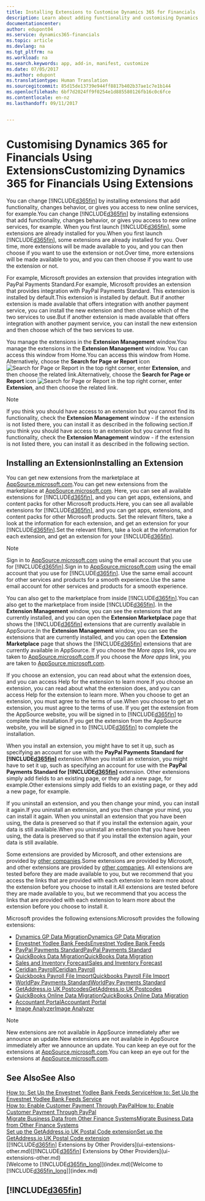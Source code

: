 ```yaml
---
title: Installing Extensions to Customise Dynamics 365 for Financials | Microsoft Docs
description: Learn about adding functionality and customising Dynamics 365 for Financials by installing extensions.
documentationcenter: 
author: edupont04
ms.service: dynamics365-financials
ms.topic: article
ms.devlang: na
ms.tgt_pltfrm: na
ms.workload: na
ms.search.keywords: app, add-in, manifest, customize
ms.date: 07/05/2017
ms.author: edupont
ms.translationtype: Human Translation
ms.sourcegitcommit: 85d15de13739e944ff8817b402b37ae1c7e1b144
ms.openlocfilehash: 6bf7d2024ff9f0254e1d885580126fb16c0c6fce
ms.contentlocale: en-nz
ms.lasthandoff: 09/11/2017


---
```

# <a name="customizing-dynamics-365-for-financials-using-extensions"></a><span data-ttu-id="7febc-103">Customising Dynamics 365 for Financials Using Extensions</span><span class="sxs-lookup"><span data-stu-id="7febc-103">Customizing Dynamics 365 for Financials Using Extensions</span></span>
<span data-ttu-id="7febc-104">You can change [!INCLUDE[d365fin](includes/d365fin_md.md)] by installing extensions that add functionality, changes behavior, or gives you access to new online services, for example.</span><span class="sxs-lookup"><span data-stu-id="7febc-104">You can change [!INCLUDE[d365fin](includes/d365fin_md.md)] by installing extensions that add functionality, changes behavior, or gives you access to new online services, for example.</span></span>
<span data-ttu-id="7febc-105">When you first launch [!INCLUDE[d365fin](includes/d365fin_md.md)], some extensions are already installed for you.</span><span class="sxs-lookup"><span data-stu-id="7febc-105">When you first launch [!INCLUDE[d365fin](includes/d365fin_md.md)], some extensions are already installed for you.</span></span> <span data-ttu-id="7febc-106">Over time, more extensions will be made available to you, and you can then choose if you want to use the extension or not.</span><span class="sxs-lookup"><span data-stu-id="7febc-106">Over time, more extensions will be made available to you, and you can then choose if you want to use the extension or not.</span></span>

<span data-ttu-id="7febc-107">For example, Microsoft provides an extension that provides integration with PayPal Payments Standard.</span><span class="sxs-lookup"><span data-stu-id="7febc-107">For example, Microsoft provides an extension that provides integration with PayPal Payments Standard.</span></span> <span data-ttu-id="7febc-108">This extension is installed by default.</span><span class="sxs-lookup"><span data-stu-id="7febc-108">This extension is installed by default.</span></span>
<span data-ttu-id="7febc-109">But if another extension is made available that offers integration with another payment service, you can install the new extension and then choose which of the two services to use.</span><span class="sxs-lookup"><span data-stu-id="7febc-109">But if another extension is made available that offers integration with another payment service, you can install the new extension and then choose which of the two services to use.</span></span>  

<span data-ttu-id="7febc-110">You manage the extensions in the **Extension Management** window.</span><span class="sxs-lookup"><span data-stu-id="7febc-110">You manage the extensions in the **Extension Management** window.</span></span> <span data-ttu-id="7febc-111">You can access this window from Home.</span><span class="sxs-lookup"><span data-stu-id="7febc-111">You can access this window from Home.</span></span> <span data-ttu-id="7febc-112">Alternatively, choose the **Search for Page or Report** icon ![Search for Page or Report](media/ui-search/search_small.png "Search for Page or Report icon") in the top right corner, enter **Extension**, and then choose the related link.</span><span class="sxs-lookup"><span data-stu-id="7febc-112">Alternatively, choose the **Search for Page or Report** icon ![Search for Page or Report](media/ui-search/search_small.png "Search for Page or Report icon") in the top right corner, enter **Extension**, and then choose the related link.</span></span>  

> [!NOTE]  
>   <span data-ttu-id="7febc-113">If you think you should have access to an extension but you cannot find its functionality, check the **Extension Management** window - if the extension is not listed there, you can install it as described in the following section.</span><span class="sxs-lookup"><span data-stu-id="7febc-113">If you think you should have access to an extension but you cannot find its functionality, check the **Extension Management** window - if the extension is not listed there, you can install it as described in the following section.</span></span>  

## <a name="installing-an-extension"></a><span data-ttu-id="7febc-114">Installing an Extension</span><span class="sxs-lookup"><span data-stu-id="7febc-114">Installing an Extension</span></span>
<span data-ttu-id="7febc-115">You can get new extensions from the marketplace at [AppSource.microsoft.com](https://appsource.microsoft.com/en-us/marketplace/apps?product=dynamics-365%3Bdynamics-365-for-financials&page=1).</span><span class="sxs-lookup"><span data-stu-id="7febc-115">You can get new extensions from the marketplace at [AppSource.microsoft.com](https://appsource.microsoft.com/en-us/marketplace/apps?product=dynamics-365%3Bdynamics-365-for-financials&page=1).</span></span> <span data-ttu-id="7febc-116">Here, you can see all available extensions for [!INCLUDE[d365fin](includes/d365fin_md.md)], and you can get apps, extensions, and content packs for other Microsoft products.</span><span class="sxs-lookup"><span data-stu-id="7febc-116">Here, you can see all available extensions for [!INCLUDE[d365fin](includes/d365fin_md.md)], and you can get apps, extensions, and content packs for other Microsoft products.</span></span> <span data-ttu-id="7febc-117">Set the relevant filters, take a look at the information for each extension, and get an extension for your [!INCLUDE[d365fin](includes/d365fin_md.md)].</span><span class="sxs-lookup"><span data-stu-id="7febc-117">Set the relevant filters, take a look at the information for each extension, and get an extension for your [!INCLUDE[d365fin](includes/d365fin_md.md)].</span></span>  
> [!NOTE]  
>   <span data-ttu-id="7febc-118">Sign in to [AppSource.microsoft.com](https://appsource.microsoft.com/) using the email account that you use for [!INCLUDE[d365fin](includes/d365fin_md.md)].</span><span class="sxs-lookup"><span data-stu-id="7febc-118">Sign in to [AppSource.microsoft.com](https://appsource.microsoft.com/) using the email account that you use for [!INCLUDE[d365fin](includes/d365fin_md.md)].</span></span> <span data-ttu-id="7febc-119">Use the same email account for other services and products for a smooth experience.</span><span class="sxs-lookup"><span data-stu-id="7febc-119">Use the same email account for other services and products for a smooth experience.</span></span>  

<span data-ttu-id="7febc-120">You can also get to the marketplace from inside [!INCLUDE[d365fin](includes/d365fin_md.md)].</span><span class="sxs-lookup"><span data-stu-id="7febc-120">You can also get to the marketplace from inside [!INCLUDE[d365fin](includes/d365fin_md.md)].</span></span> <span data-ttu-id="7febc-121">In the **Extension Management** window, you can see the extensions that are currently installed, and you can open the **Extension Marketplace** page that shows the [!INCLUDE[d365fin](includes/d365fin_md.md)] extensions that are currently available in AppSource.</span><span class="sxs-lookup"><span data-stu-id="7febc-121">In the **Extension Management** window, you can see the extensions that are currently installed, and you can open the **Extension Marketplace** page that shows the [!INCLUDE[d365fin](includes/d365fin_md.md)] extensions that are currently available in AppSource.</span></span> <span data-ttu-id="7febc-122">If you choose the *More apps* link, you are taken to [AppSource.microsoft.com](https://appsource.microsoft.com/en-us/marketplace/apps?product=dynamics-365%3Bdynamics-365-for-financials&page=1).</span><span class="sxs-lookup"><span data-stu-id="7febc-122">If you choose the *More apps* link, you are taken to [AppSource.microsoft.com](https://appsource.microsoft.com/en-us/marketplace/apps?product=dynamics-365%3Bdynamics-365-for-financials&page=1).</span></span>  

<span data-ttu-id="7febc-123">If you choose an extension, you can read about what the extension does, and you can access Help for the extension to learn more.</span><span class="sxs-lookup"><span data-stu-id="7febc-123">If you choose an extension, you can read about what the extension does, and you can access Help for the extension to learn more.</span></span> <span data-ttu-id="7febc-124">When you choose to get an extension, you must agree to the terms of use.</span><span class="sxs-lookup"><span data-stu-id="7febc-124">When you choose to get an extension, you must agree to the terms of use.</span></span> <span data-ttu-id="7febc-125">If you get the extension from the AppSource website, you will be signed in to [!INCLUDE[d365fin](includes/d365fin_md.md)] to complete the installation.</span><span class="sxs-lookup"><span data-stu-id="7febc-125">If you get the extension from the AppSource website, you will be signed in to [!INCLUDE[d365fin](includes/d365fin_md.md)] to complete the installation.</span></span>  

<span data-ttu-id="7febc-126">When you install an extension, you might have to set it up, such as specifying an account for use with the **PayPal Payments Standard for [!INCLUDE[d365fin](includes/d365fin_md.md)]** extension.</span><span class="sxs-lookup"><span data-stu-id="7febc-126">When you install an extension, you might have to set it up, such as specifying an account for use with the **PayPal Payments Standard for [!INCLUDE[d365fin](includes/d365fin_md.md)]** extension.</span></span>
<span data-ttu-id="7febc-127">Other extensions simply add fields to an existing page, or they add a new page, for example.</span><span class="sxs-lookup"><span data-stu-id="7febc-127">Other extensions simply add fields to an existing page, or they add a new page, for example.</span></span>   

<span data-ttu-id="7febc-128">If you uninstall an extension, and you then change your mind, you can install it again.</span><span class="sxs-lookup"><span data-stu-id="7febc-128">If you uninstall an extension, and you then change your mind, you can install it again.</span></span> <span data-ttu-id="7febc-129">When you uninstall an extension that you have been using, the data is preserved so that if you install the extension again, your data is still available.</span><span class="sxs-lookup"><span data-stu-id="7febc-129">When you uninstall an extension that you have been using, the data is preserved so that if you install the extension again, your data is still available.</span></span>  

<span data-ttu-id="7febc-130">Some extensions are provided by Microsoft, and other extensions are provided by [other companies](ui-extensions-other.md).</span><span class="sxs-lookup"><span data-stu-id="7febc-130">Some extensions are provided by Microsoft, and other extensions are provided by [other companies](ui-extensions-other.md).</span></span> <span data-ttu-id="7febc-131">All extensions are tested before they are made available to you, but we recommend that you access the links that are provided with each extension to learn more about the extension before you choose to install it.</span><span class="sxs-lookup"><span data-stu-id="7febc-131">All extensions are tested before they are made available to you, but we recommend that you access the links that are provided with each extension to learn more about the extension before you choose to install it.</span></span>  

<span data-ttu-id="7febc-132">Microsoft provides the following extensions:</span><span class="sxs-lookup"><span data-stu-id="7febc-132">Microsoft provides the following extensions:</span></span>  

* [<span data-ttu-id="7febc-133">Dynamics GP Data Migration</span><span class="sxs-lookup"><span data-stu-id="7febc-133">Dynamics GP Data Migration</span></span>](ui-extensions-dynamicsgp-data-migration.md)  
* [<span data-ttu-id="7febc-134">Envestnet Yodlee Bank Feeds</span><span class="sxs-lookup"><span data-stu-id="7febc-134">Envestnet Yodlee Bank Feeds</span></span>](ui-extensions-yodlee-bank-feeds.md)  
* [<span data-ttu-id="7febc-135">PayPal Payments Standard</span><span class="sxs-lookup"><span data-stu-id="7febc-135">PayPal Payments Standard</span></span>](ui-extensions-paypal-payments-standard.md)  
* [<span data-ttu-id="7febc-136">QuickBooks Data Migration</span><span class="sxs-lookup"><span data-stu-id="7febc-136">QuickBooks Data Migration</span></span>](ui-extensions-quickbooks-data-migration.md)  
* [<span data-ttu-id="7febc-137">Sales and Inventory Forecast</span><span class="sxs-lookup"><span data-stu-id="7febc-137">Sales and Inventory Forecast</span></span>](ui-extensions-sales-forecast.md)  
* [<span data-ttu-id="7febc-138">Ceridian Payroll</span><span class="sxs-lookup"><span data-stu-id="7febc-138">Ceridian Payroll</span></span>](ui-extensions-ceridian-payroll.md)  
* [<span data-ttu-id="7febc-139">Quickbooks Payroll File Import</span><span class="sxs-lookup"><span data-stu-id="7febc-139">Quickbooks Payroll File Import</span></span>](ui-extensions-quickbooks-payroll.md)  
* [<span data-ttu-id="7febc-140">WorldPay Payments Standard</span><span class="sxs-lookup"><span data-stu-id="7febc-140">WorldPay Payments Standard</span></span>](ui-extensions-worldpay-payments-standard.md)
* [<span data-ttu-id="7febc-141">GetAddress.io UK Postcodes</span><span class="sxs-lookup"><span data-stu-id="7febc-141">GetAddress.io UK Postcodes</span></span>](ui-extensions-getaddressio.md)
* [<span data-ttu-id="7febc-142">QuickBooks Online Data Migration</span><span class="sxs-lookup"><span data-stu-id="7febc-142">QuickBooks Online Data Migration</span></span>](ui-extensions-quickbooks-online-data-migration.md)
* [<span data-ttu-id="7febc-143">Accountant Portal</span><span class="sxs-lookup"><span data-stu-id="7febc-143">Accountant Portal</span></span>](ui-extensions-accountant-portal.md)  
* [<span data-ttu-id="7febc-144">Image Analyzer</span><span class="sxs-lookup"><span data-stu-id="7febc-144">Image Analyzer</span></span>](ui-extensions-image-analyzer.md)

> [!NOTE]  
>  <span data-ttu-id="7febc-145">New extensions are not available in AppSource immediately after we announce an update.</span><span class="sxs-lookup"><span data-stu-id="7febc-145">New extensions are not available in AppSource immediately after we announce an update.</span></span> <span data-ttu-id="7febc-146">You can keep an eye out for the extensions at  [AppSource.microsoft.com](https://appsource.microsoft.com/en-us/marketplace/apps?product=dynamics-365%3Bdynamics-365-for-financials&page=1).</span><span class="sxs-lookup"><span data-stu-id="7febc-146">You can keep an eye out for the extensions at  [AppSource.microsoft.com](https://appsource.microsoft.com/en-us/marketplace/apps?product=dynamics-365%3Bdynamics-365-for-financials&page=1).</span></span>

## <a name="see-also"></a><span data-ttu-id="7febc-147">See Also</span><span class="sxs-lookup"><span data-stu-id="7febc-147">See Also</span></span>
[<span data-ttu-id="7febc-148">How to: Set Up the Envestnet Yodlee Bank Feeds Service</span><span class="sxs-lookup"><span data-stu-id="7febc-148">How to: Set Up the Envestnet Yodlee Bank Feeds Service</span></span>](bank-how-setup-bank-statement-service.md)  
[<span data-ttu-id="7febc-149">How to: Enable Customer Payment Through PayPal</span><span class="sxs-lookup"><span data-stu-id="7febc-149">How to: Enable Customer Payment Through PayPal</span></span>](sales-how-enable-payment-service-extensions.md)  
[<span data-ttu-id="7febc-150">Migrate Business Data from Other Finance Systems</span><span class="sxs-lookup"><span data-stu-id="7febc-150">Migrate Business Data from Other Finance Systems</span></span>](upload-data.md)  
[<span data-ttu-id="7febc-151">Set up the GetAddress.io UK Postal Code extension</span><span class="sxs-lookup"><span data-stu-id="7febc-151">Set up the GetAddress.io UK Postal Code extension</span></span>](uk-setup-postal-code-service.md)  
<span data-ttu-id="7febc-152">[[!INCLUDE[d365fin](includes/d365fin_md.md)] Extensions by Other Providers](ui-extensions-other.md)</span><span class="sxs-lookup"><span data-stu-id="7febc-152">[[!INCLUDE[d365fin](includes/d365fin_md.md)] Extensions by Other Providers](ui-extensions-other.md)</span></span>  
<span data-ttu-id="7febc-153">[Welcome to [!INCLUDE[d365fin_long](includes/d365fin_long_md.md)]](index.md)</span><span class="sxs-lookup"><span data-stu-id="7febc-153">[Welcome to [!INCLUDE[d365fin_long](includes/d365fin_long_md.md)]](index.md)</span></span>  

## [!INCLUDE[d365fin](includes/free_trial_md.md)]

